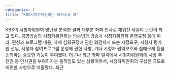 ```yaml
---
categories: f
title: "KBS시청자위원회는 좌파소굴 왜"
---
```

KBS의 시청자위원회 명단을 분석한 결과 대부분 좌파 인사로 채워진 사실이 논란이 되고 있다. 공영방송의 시청자위원회는 방송법과 방송사 시청자위원회 운영규정 등에 따라, 편성과 프로그램 내용, 자체 심의규정에 관한 의견제시 또는 시정요구, 시청자 평가원 선임, 시청자 참여프로그램 운영에 관한 사항, 기타 시청자 권익보호와 침해구제 등을 논의하는 중요한 기능이 부여됐다. 더구나 최근 좌파 일각에서 시청자위원회에 사장 추천권 등 인사권을 부여하자는 움직임도 있는 상황이어서, 시청자위원회의 구성은 극도로 예민한 사항으로 떠올랐다. 최근